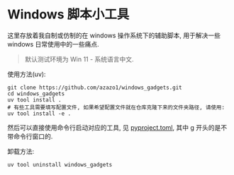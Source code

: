 # Windows 脚本小工具

这里存放着我自制或仿制的在 windows 操作系统下的辅助脚本,
用于解决一些 windows 日常使用中的一些痛点.

> 默认测试环境为 Win 11 - 系统语言中文.

使用方法(uv):

```shell
git clone https://github.com/azazo1/windows_gadgets.git
cd windows_gadgets
uv tool install .
# 有些工具需要填写配置文件, 如果希望配置文件就在仓库克隆下来的文件夹路径, 请使用: uv tool install -e .
```

然后可以直接使用命令行启动对应的工具, 见 [pyproject.toml](pyproject.toml), 其中 g 开头的是不带命令行窗口的.

卸载方法:

```shell
uv tool uninstall windows_gadgets
```
